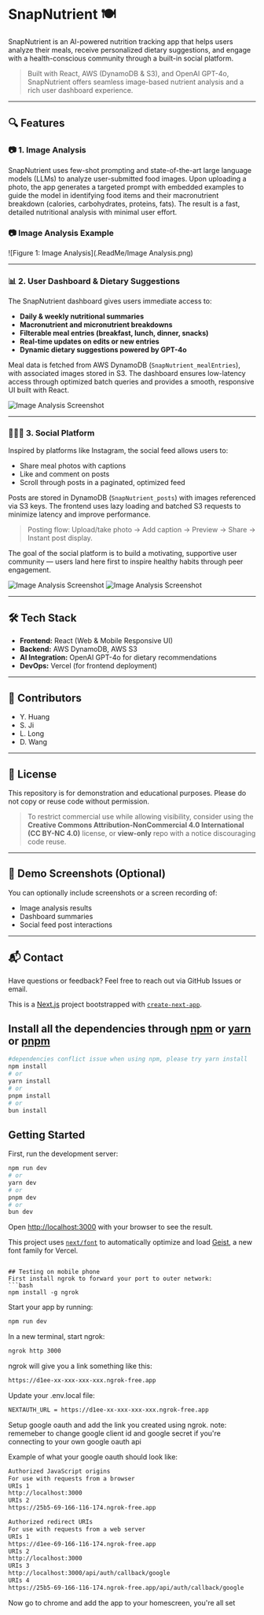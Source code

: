 # SnapNutrient 🍽️

SnapNutrient is an AI-powered nutrition tracking app that helps users analyze their meals, receive personalized dietary suggestions, and engage with a health-conscious community through a built-in social platform.

> Built with React, AWS (DynamoDB & S3), and OpenAI GPT-4o, SnapNutrient offers seamless image-based nutrient analysis and a rich user dashboard experience.

---

## 🔍 Features

### 📷 1. Image Analysis

SnapNutrient uses few-shot prompting and state-of-the-art large language models (LLMs) to analyze user-submitted food images. Upon uploading a photo, the app generates a targeted prompt with embedded examples to guide the model in identifying food items and their macronutrient breakdown (calories, carbohydrates, proteins, fats). The result is a fast, detailed nutritional analysis with minimal user effort.

### 📷 Image Analysis Example

![Figure 1: Image Analysis](.ReadMe/Image Analysis.png)

---

### 📊 2. User Dashboard & Dietary Suggestions

The SnapNutrient dashboard gives users immediate access to:

- **Daily & weekly nutritional summaries**
- **Macronutrient and micronutrient breakdowns**
- **Filterable meal entries (breakfast, lunch, dinner, snacks)**
- **Real-time updates on edits or new entries**
- **Dynamic dietary suggestions powered by GPT-4o**

Meal data is fetched from AWS DynamoDB (`SnapNutrient_mealEntries`), with associated images stored in S3. The dashboard ensures low-latency access through optimized batch queries and provides a smooth, responsive UI built with React.

![Image Analysis Screenshot](./../snapnutrient/ReadMe/Image%20Analysis.png)

---

### 🧑‍🤝‍🧑 3. Social Platform

Inspired by platforms like Instagram, the social feed allows users to:

- Share meal photos with captions
- Like and comment on posts
- Scroll through posts in a paginated, optimized feed

Posts are stored in DynamoDB (`SnapNutrient_posts`) with images referenced via S3 keys. The frontend uses lazy loading and batched S3 requests to minimize latency and improve performance.

> Posting flow: Upload/take photo → Add caption → Preview → Share → Instant post display.

The goal of the social platform is to build a motivating, supportive user community — users land here first to inspire healthy habits through peer engagement.

![Image Analysis Screenshot](./../snapnutrient/ReadMe/Social%20Workflow%201.png)
![Image Analysis Screenshot](./../snapnutrient/ReadMe/Social%20Workflow%202.png)

---

## 🛠️ Tech Stack

- **Frontend:** React (Web & Mobile Responsive UI)
- **Backend:** AWS DynamoDB, AWS S3
- **AI Integration:** OpenAI GPT-4o for dietary recommendations
- **DevOps:** Vercel (for frontend deployment)

---

## 🧠 Contributors

- Y. Huang 
- S. Ji
- L. Long
- D. Wang

---

## 🚨 License

This repository is for demonstration and educational purposes. Please do not copy or reuse code without permission.

> To restrict commercial use while allowing visibility, consider using the **Creative Commons Attribution-NonCommercial 4.0 International (CC BY-NC 4.0)** license, or **view-only** repo with a notice discouraging code reuse.

---

## 📸 Demo Screenshots (Optional)

You can optionally include screenshots or a screen recording of:
- Image analysis results
- Dashboard summaries
- Social feed post interactions

---

## 📬 Contact

Have questions or feedback? Feel free to reach out via GitHub Issues or email.


This is a [Next.js](https://nextjs.org) project bootstrapped with [`create-next-app`](https://nextjs.org/docs/app/api-reference/cli/create-next-app).

## Install all the dependencies through [npm](https://www.npmjs.com/) or [yarn](https://yarnpkg.com/) or [pnpm](https://pnpm.io/)

```bash
#dependencies conflict issue when using npm, please try yarn install
npm install
# or
yarn install
# or
pnpm install
# or
bun install
```
## Getting Started

First, run the development server:

```bash
npm run dev
# or
yarn dev
# or
pnpm dev
# or
bun dev
```

Open [http://localhost:3000](http://localhost:3000) with your browser to see the result.


This project uses [`next/font`](https://nextjs.org/docs/app/building-your-application/optimizing/fonts) to automatically optimize and load [Geist](https://vercel.com/font), a new font family for Vercel.
```

## Testing on mobile phone
First install ngrok to forward your port to outer network:
```bash
npm install -g ngrok
```

Start your app by running:
```bash
npm run dev
```

In a new terminal, start ngrok:
```bash
ngrok http 3000
```

ngrok will give you a link something like this:
```bash
https://d1ee-xx-xxx-xxx-xxx.ngrok-free.app 
```

Update your .env.local file:
```bash
NEXTAUTH_URL = https://d1ee-xx-xxx-xxx-xxx.ngrok-free.app 
```

Setup google oauth and add the link you created using ngrok. 
note: rememeber to change google client id and google secret if you're connecting to your own google oauth api

Example of what your google oauth should look like:
```bash
Authorized JavaScript origins
For use with requests from a browser
URIs 1 
http://localhost:3000
URIs 2 
https://25b5-69-166-116-174.ngrok-free.app

Authorized redirect URIs
For use with requests from a web server
URIs 1 
https://d1ee-69-166-116-174.ngrok-free.app
URIs 2 
http://localhost:3000
URIs 3 
http://localhost:3000/api/auth/callback/google
URIs 4 
https://25b5-69-166-116-174.ngrok-free.app/api/auth/callback/google
```

Now go to chrome and add the app to your homescreen, you're all set



